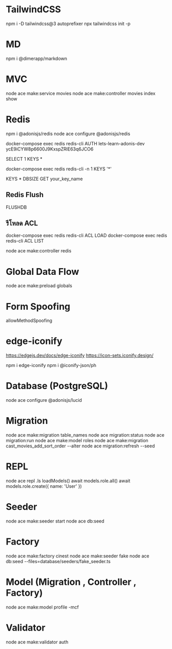 # TailwindCSS
npm i -D tailwindcss@3 autoprefixer
npx tailwindcss init -p

# MD
npm i @dimerapp/markdown

# MVC
node ace make:service movies
node ace make:controller movies index show 

# Redis
npm i @adonisjs/redis
node ace configure @adonisjs/redis

docker-compose exec redis redis-cli
AUTH lets-learn-adonis-dev ycE9iCYW8p6600J9KxspZRlE63q6JCO6

SELECT 1
KEYS *

docker-compose exec redis redis-cli -n 1 KEYS '*'

KEYS *
DBSIZE
GET your_key_name

## Redis Flush
FLUSHDB

## รีโหลด ACL 
docker-compose exec redis redis-cli ACL LOAD
docker-compose exec redis redis-cli ACL LIST

node ace make:controller redis

# Global Data Flow
node ace make:preload globals

# Form Spoofing
allowMethodSpoofing

# edge-iconify
https://edgejs.dev/docs/edge-iconify
https://icon-sets.iconify.design/

npm i edge-iconify
npm i @iconify-json/ph

# Database (PostgreSQL)
node ace configure @adonisjs/lucid

# Migration
node ace make:migration table_names
node ace migration:status
node ace migration:run
node ace make:model roles
node ace make:migration cast_movies_add_sort_order --alter
node ace migration:refresh --seed

# REPL
node ace repl
.ls
loadModels()
await models.role.all()
await models.role.create({ name: 'User' })

# Seeder
node ace make:seeder start
node ace db:seed

# Factory
node ace make:factory cinest
node ace make:seeder fake
node ace db:seed --files=database/seeders/fake_seeder.ts

# Model (Migration , Controller , Factory)
node ace make:model profile -mcf

# Validator
node ace make:validator auth
